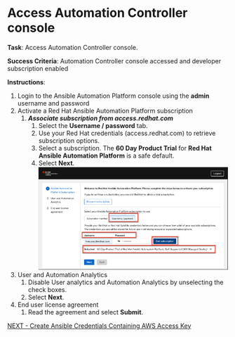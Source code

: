 <h1>Access Automation Controller console</h1>

**Task**: Access Automation Controller console.

**Success Criteria**: Automation Controller console accessed and developer subscription enabled

**Instructions**:



1. Login to the Ansible Automation Platform console using the **admin** username and password
2. Activate a Red Hat Ansible Automation Platform subscription
    1. **_Associate subscription from access.redhat.com_**
        1. Select the **Username / password** tab.
        2. Use your Red Hat credentials (access.redhat.com) to retrieve subscription options.
        3. Select a subscription. The **60 Day Product Trial** for **Red Hat Ansible Automation Platform** is a safe default.
        4. Select **Next**.
![alt_text](images/image26.png "image_tooltip")
3. User and Automation Analytics
    1. Disable User analytics and Automation Analytics by unselecting the check boxes.
    2. Select **Next**.
4. End user license agreement
    1. Read the agreement and select **Submit**.


[NEXT - Create Ansible Credentials Containing AWS Access Key](page7.md)
